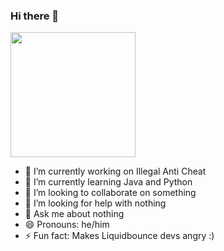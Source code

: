 ### Hi there 👋

<a href="https://github.com/Onako2/github-readme-stats">
  <img height=200 align="center" src="https://github-readme-stats.vercel.app/api?username=onako2" />
</a>

- 🔭 I’m currently working on Illegal Anti Cheat
- 🌱 I’m currently learning Java and Python
- 👯 I’m looking to collaborate on something
- 🤔 I’m looking for help with nothing
- 💬 Ask me about nothing
- 😄 Pronouns: he/him
- ⚡ Fun fact: Makes Liquidbounce devs angry :)
